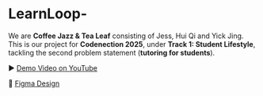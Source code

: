 # LearnLoop-
 
We are **Coffee Jazz & Tea Leaf** consisting of Jess, Hui Qi and Yick Jing. This is our project for **Codenection 2025**, under **Track 1: Student Lifestyle**, tackling the second problem statement (**tutoring for students**).

▶️ [Demo Video on YouTube](https://youtu.be/dsXM6pQ2U2Q)

🎨 [Figma Design](https://www.figma.com/proto/VfCMI0EnhcYqZ45HzrEudX/LearnLoop?node-id=0-1&t=lgLoKbB6BEYiUPgH-1)

